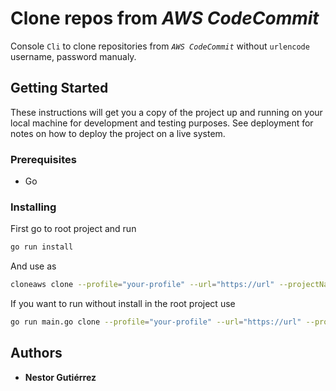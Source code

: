 # Clone repos from _AWS CodeCommit_

Console `Cli` to clone repositories from _`AWS CodeCommit`_ without `urlencode` username, password manualy.

## Getting Started

These instructions will get you a copy of the project up and running on your local machine for development and testing purposes. See deployment for notes on how to deploy the project on a live system.

### Prerequisites

* Go

### Installing

First go to root project and run

```bash
go run install
```

And use as

```bash
cloneaws clone --profile="your-profile" --url="https://url" --projectName="test"
```

If you want to run without install in the root project use

```bash
go run main.go clone --profile="your-profile" --url="https://url" --projectName="test"
```

## Authors

* **Nestor Gutiérrez**